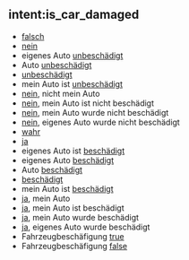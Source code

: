 ﻿## intent:is_car_damaged
- [falsch](car_is_damaged)
- [nein](car_is_damaged)
- eigenes Auto [unbeschädigt](car_is_damaged)
- Auto [unbeschädigt](car_is_damaged)
- [unbeschädigt](car_is_damaged)
- mein Auto ist [unbeschädigt](car_is_damaged)
- [nein](car_is_damaged), nicht mein Auto
- [nein](car_is_damaged), mein Auto ist nicht beschädigt
- [nein](car_is_damaged), mein Auto wurde nicht beschädigt
- [nein](car_is_damaged), eigenes Auto wurde nicht beschädigt
- [wahr](car_is_damaged)
- [ja](car_is_damaged)
- eigenes Auto ist [beschädigt](car_is_damaged)
- eigenes Auto [beschädigt](car_is_damaged)
- Auto [beschädigt](car_is_damaged)
- [beschädigt](car_is_damaged)
- mein Auto ist [beschädigt](car_is_damaged)
- [ja](car_is_damaged), mein Auto
- [ja](car_is_damaged), mein Auto ist beschädigt
- [ja](car_is_damaged), mein Auto wurde beschädigt
- [ja](car_is_damaged), eigenes Auto wurde beschädigt
- Fahrzeugbeschäfigung [true](car_is_damaged)
- Fahrzeugbeschäfigung [false](car_is_damaged)
